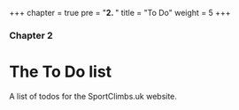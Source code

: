+++
chapter = true
pre = "<b>2. </b>"
title = "To Do"
weight = 5
+++

### Chapter 2

# The To Do list

A list of todos for the SportClimbs.uk website.